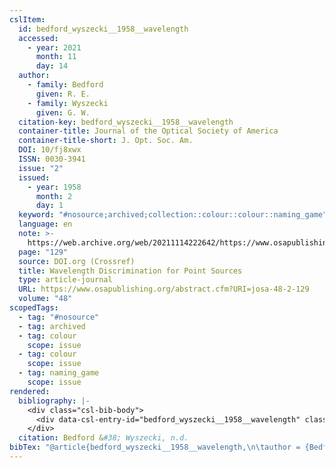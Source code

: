 ```yaml
---
cslItem:
  id: bedford_wyszecki__1958__wavelength
  accessed:
    - year: 2021
      month: 11
      day: 14
  author:
    - family: Bedford
      given: R. E.
    - family: Wyszecki
      given: G. W.
  citation-key: bedford_wyszecki__1958__wavelength
  container-title: Journal of the Optical Society of America
  container-title-short: J. Opt. Soc. Am.
  DOI: 10/fj8xwx
  ISSN: 0030-3941
  issue: "2"
  issued:
    - year: 1958
      month: 2
      day: 1
  keyword: "#nosource;archived;collection::colour::colour::naming_game"
  language: en
  note: >-
    https://web.archive.org/web/20211114222642/https://www.osapublishing.org/josa/abstract.cfm?uri=josa-48-2-129
  page: "129"
  source: DOI.org (Crossref)
  title: Wavelength Discrimination for Point Sources
  type: article-journal
  URL: https://www.osapublishing.org/abstract.cfm?URI=josa-48-2-129
  volume: "48"
scopedTags:
  - tag: "#nosource"
  - tag: archived
  - tag: colour
    scope: issue
  - tag: colour
    scope: issue
  - tag: naming_game
    scope: issue
rendered:
  bibliography: |-
    <div class="csl-bib-body">
      <div data-csl-entry-id="bedford_wyszecki__1958__wavelength" class="csl-entry">Bedford, R. E., &#38; Wyszecki, G. W. n.d.. Wavelength Discrimination for Point Sources. <i>Journal of the Optical Society of America</i>, <i>48</i>(2), 129. https://doi.org/10/fj8xwx</div>
    </div>
  citation: Bedford &#38; Wyszecki, n.d.
bibTex: "@article{bedford_wyszecki__1958__wavelength,\n\tauthor = {Bedford, R. E. and Wyszecki, G. W.},\n\tjournal = {Journal of the Optical Society of America},\n\tnumber = {2},\n\tnote = {https://web.archive.org/web/20211114222642/https://www.osapublishing.org/josa/abstract.cfm?uri=josa-48-2-129},\n\tpages = {129},\n\ttitle = {Wavelength {Discrimination} for {Point} {Sources}},\n\thowpublished = {https://www.osapublishing.org/abstract.cfm?URI=josa-48-2-129},\n\tvolume = {48},\n}\n\n"
---
```

